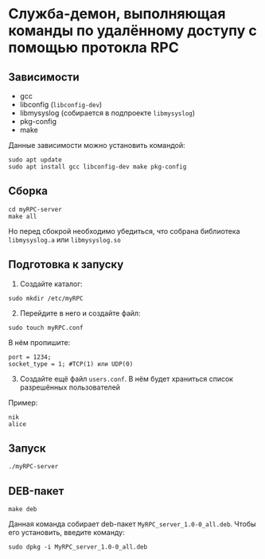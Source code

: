 # Служба-демон, выполняющая команды по удалённому доступу с помощью протокла RPC
## Зависимости
- gcc
- libconfig (`libconfig-dev`)
- libmysyslog (собирается в подпроекте `libmysyslog`)
- pkg-config
- make

Данные зависимости можно установить командой:
```
sudo apt update
sudo apt install gcc libconfig-dev make pkg-config
```

## Сборка
```
cd myRPC-server
make all
```

Но перед сбокрой необходимо убедиться, что собрана библиотека `libmysyslog.a` или `libmysyslog.so` 

## Подготовка к запуску
1. Создайте каталог:
```
sudo mkdir /etc/myRPC
```

2. Перейдите в него и создайте файл:
```
sudo touch myRPC.conf
```

В нём пропишите:
```
port = 1234;
socket_type = 1; #TCP(1) или UDP(0)
```

3. Создайте ещё файл `users.conf`. В нём будет храниться список разрешённых пользователей

Пример:
```
nik
alice
```

## Запуск
```
./myRPC-server
```

## DEB-пакет
```
make deb
```
Данная команда собирает deb-пакет `MyRPC_server_1.0-0_all.deb`.
Чтобы его установить, введите команду:
```
sudo dpkg -i MyRPC_server_1.0-0_all.deb
```
